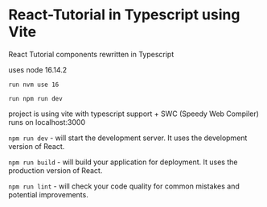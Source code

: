 # React-Tutorial in Typescript using Vite
React Tutorial components rewritten in Typescript

uses node 16.14.2
~~~
run nvm use 16
~~~

~~~
run npm run dev
~~~


project is using vite with typescript support + SWC (Speedy Web Compiler)
runs on localhost:3000


`npm run dev` - will start the development server. It uses the development version of React.

`npm run build` - will build your application for deployment. It uses the production version of React.

`npm run lint` - will check your code quality for common mistakes and potential improvements.

